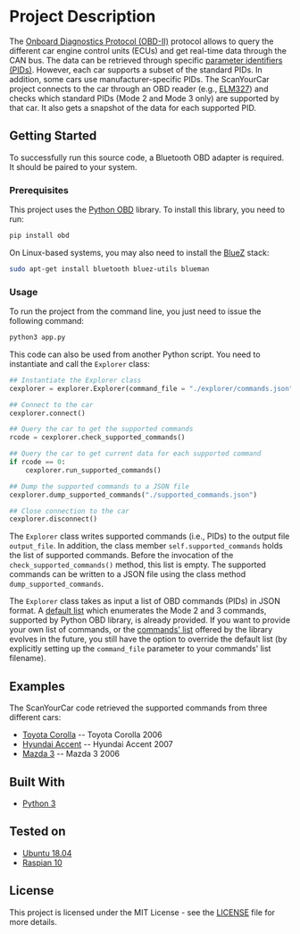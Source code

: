 # Project Description

The [Onboard Diagnostics Protocol (OBD-II)](https://en.wikipedia.org/wiki/On-board_diagnostics) protocol allows to query the different car engine control units (ECUs) and get real-time data through the CAN bus. The data can be retrieved through specific [parameter identifiers (PIDs)](https://en.wikipedia.org/wiki/OBD-II_PIDs). However, each car supports a subset of the standard PIDs. In addition, some cars use manufacturer-specific PIDs. The ScanYourCar project connects to the car through an OBD reader (e.g., [ELM327](https://en.wikipedia.org/wiki/ELM327)) and checks which standard PIDs (Mode 2 and Mode 3 only) are supported by that car. It also gets a snapshot of the data for each supported PID.

## Getting Started

To successfully run this source code, a Bluetooth OBD adapter is required. It should be paired to your system.

### Prerequisites

This project uses the [Python OBD](https://github.com/brendan-w/python-OBD) library. To install this library, you need to run:

```bash
pip install obd
```
On Linux-based systems, you may also need to install the [BlueZ](http://www.bluez.org/about/) stack:

```bash
sudo apt-get install bluetooth bluez-utils blueman
```

### Usage

To run the project from the command line, you just need to issue the following command:

```bash
python3 app.py
```

This code can also be used from another Python script. You need to instantiate and call the `Explorer` class:

```python
## Instantiate the Explorer class
cexplorer = explorer.Explorer(command_file = "./explorer/commands.json", output_file = "./test_result.txt")

## Connect to the car
cexplorer.connect()

## Query the car to get the supported commands
rcode = cexplorer.check_supported_commands()

## Query the car to get current data for each supported command
if rcode == 0:
    cexplorer.run_supported_commands()

## Dump the supported commands to a JSON file
cexplorer.dump_supported_commands("./supported_commands.json")

## Close connection to the car
cexplorer.disconnect()
```

The `Explorer` class writes supported commands (i.e., PIDs) to the output file `output_file`. In addition, the class member `self.supported_commands` holds the list of supported commands. Before the invocation of the `check_supported_commands()` method, this list is empty. The supported commands can be written to a JSON file using the class method `dump_supported_commands`.

The `Explorer` class takes as input a list of OBD commands (PIDs) in JSON format. A [default list](explorer/commands.json) which enumerates the Mode 2 and 3 commands, supported by Python OBD library, is already provided. If you want to provide your own list of commands, or the [commands' list](https://python-obd.readthedocs.io/en/latest/Command%20Tables/) offered by the library evolves in the future, you still have the option to override the default list (by explicitly setting up the `command_file` parameter to your commands' list filename).

## Examples

The ScanYourCar code retrieved the supported commands from three different cars:
* [Toyota Corolla](examples/output_t.txt) -- Toyota Corolla 2006
* [Hyundai Accent](examples/output_h.txt) -- Hyundai Accent 2007
* [Mazda 3](examples/output_m.txt) -- Mazda 3 2006

## Built With

* [Python 3](https://www.python.org/downloads/)

## Tested on
* [Ubuntu 18.04](http://releases.ubuntu.com/18.04/)
* [Raspian 10](https://www.raspberrypi.org/downloads/raspbian/)

## License

This project is licensed under the MIT License - see the [LICENSE](LICENSE) file for more details.
